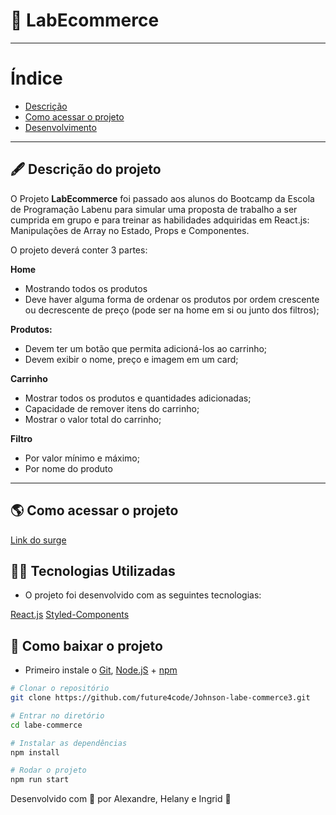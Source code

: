 #  🛒️ LabEcommerce
---


# Índice

- [Descrição](#-descrição-do-projeto)
- [Como acessar o projeto](#-como-acessar-o-projeto)
- [Desenvolvimento](#-desenvolvimento)

---

## 🖋 Descrição do projeto

O Projeto **LabEcommerce** foi passado aos alunos do Bootcamp da Escola de Programação Labenu para simular uma proposta de trabalho a ser cumprida em grupo e para treinar as habilidades adquiridas em React.js: Manipulações de Array no Estado, Props e Componentes.

O projeto deverá conter 3 partes:

**Home**
- Mostrando todos os produtos
- Deve haver alguma forma de ordenar os produtos por ordem crescente ou decrescente de preço (pode ser na home em si ou junto dos filtros);

**Produtos:**
- Devem ter um botão que permita adicioná-los ao carrinho;
- Devem exibir o nome, preço e imagem em um card;

**Carrinho**
- Mostrar todos os produtos e quantidades adicionadas;
- Capacidade de remover itens do carrinho;
- Mostrar o valor total do carrinho;

**Filtro**
- Por valor mínimo e máximo;
- Por nome do produto

---

## 🌎 Como acessar o projeto

[Link do surge](http://naughty-growth.surge.sh/)


##  👨‍💻️  Tecnologias Utilizadas

- O projeto foi desenvolvido com as seguintes tecnologias:

[React.js](https://pt-br.reactjs.org/docs/getting-started.html)
[Styled-Components](https://styled-components.com/docs)

## 💾 Como baixar o projeto

- Primeiro instale o [Git](https://git-scm.com/), [Node.jS](https://nodejs.org/pt-br/download/) + [npm](https://www.npmjs.com/get-npm)
```bash
# Clonar o repositório
git clone https://github.com/future4code/Johnson-labe-commerce3.git

# Entrar no diretório
cd labe-commerce

# Instalar as dependências
npm install

# Rodar o projeto
npm run start
```
Desenvolvido com 💙 por Alexandre, Helany e Ingrid 🤝
